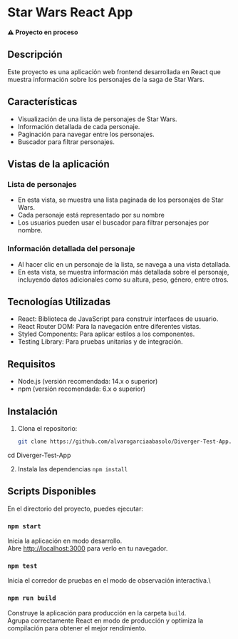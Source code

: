 # Star Wars React App

**⚠️ Proyecto en proceso**

## Descripción

Este proyecto es una aplicación web frontend desarrollada en React que muestra información sobre los personajes de la saga de Star Wars.

## Características

- Visualización de una lista de personajes de Star Wars.
- Información detallada de cada personaje.
- Paginación para navegar entre los personajes.
- Buscador para filtrar personajes.

## Vistas de la aplicación

### Lista de personajes

- En esta vista, se muestra una lista paginada de los personajes de Star Wars.
- Cada personaje está representado por su nombre
- Los usuarios pueden usar el buscador para filtrar personajes por nombre.

### Información detallada del personaje

- Al hacer clic en un personaje de la lista, se navega a una vista detallada.
- En esta vista, se muestra información más detallada sobre el personaje, incluyendo datos adicionales como su altura, peso, género, entre otros.

## Tecnologías Utilizadas

- React: Biblioteca de JavaScript para construir interfaces de usuario.
- React Router DOM: Para la navegación entre diferentes vistas.
- Styled Components: Para aplicar estilos a los componentes.
- Testing Library: Para pruebas unitarias y de integración.

## Requisitos

- Node.js (versión recomendada: 14.x o superior)
- npm (versión recomendada: 6.x o superior)

## Instalación

1. Clona el repositorio:
   ```bash
   git clone https://github.com/alvarogarciaabasolo/Diverger-Test-App.git
   ```

cd Diverger-Test-App

2. Instala las dependencias
   `npm install`

## Scripts Disponibles

En el directorio del proyecto, puedes ejecutar:

### `npm start`

Inicia la aplicación en modo desarrollo.\
Abre [http://localhost:3000](http://localhost:3000) para verlo en tu navegador.

### `npm test`

Inicia el corredor de pruebas en el modo de observación interactiva.\

### `npm run build`

Construye la aplicación para producción en la carpeta `build`.\
Agrupa correctamente React en modo de producción y optimiza la compilación para obtener el mejor rendimiento.
